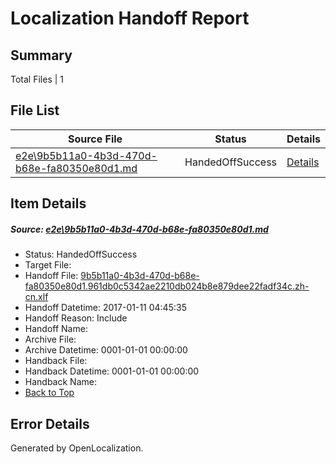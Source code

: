 # <a name='report-top'></a> Localization Handoff Report

## Summary
 Total Files | 1

## File List
 Source File | Status | Details 
 ----------- | ------ | ------- 
 [e2e\9b5b11a0-4b3d-470d-b68e-fa80350e80d1.md](https://github.com/OpenLocalizationTestOrg/ol-test0/blob/9770af80a291054b4181c7039d32349da6e68373/e2e/9b5b11a0-4b3d-470d-b68e-fa80350e80d1.md) | HandedOffSuccess | [Details](#330deaa1927050951331f5d5823c44a7410564241)

## Item Details
##### <a name='330deaa1927050951331f5d5823c44a7410564241'></a> Source: [e2e\9b5b11a0-4b3d-470d-b68e-fa80350e80d1.md](https://github.com/OpenLocalizationTestOrg/ol-test0/blob/9770af80a291054b4181c7039d32349da6e68373/e2e/9b5b11a0-4b3d-470d-b68e-fa80350e80d1.md)
* Status: HandedOffSuccess
* Target File: 
* Handoff File: [9b5b11a0-4b3d-470d-b68e-fa80350e80d1.961db0c5342ae2210db024b8e879dee22fadf34c.zh-cn.xlf](https://github.com/OpenLocalizationTestOrg/ol-test0-handoff/blob/e626583db03a0cb1a8759fc8300eea76de753c3e/ol-handoff/OpenLocalizationTestOrg/ol-test0-zhcn/shujia/ht/9b5b11a0-4b3d-470d-b68e-fa80350e80d1.961db0c5342ae2210db024b8e879dee22fadf34c.zh-cn.xlf)
* Handoff Datetime: 2017-01-11 04:45:35
* Handoff Reason: Include
* Handoff Name: 
* Archive File: 
* Archive Datetime: 0001-01-01 00:00:00
* Handback File: 
* Handback Datetime: 0001-01-01 00:00:00
* Handback Name: 
* [Back to Top](#report-top)


## Error Details

Generated by OpenLocalization.
